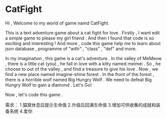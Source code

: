 # CatFight

Hi , Welcome to my world of game namd CatFight.

This is a text adventure game about a cat fight for love . Firstly , I want edit a simple game to please my girl friend . And then I found that code is so exciting and interesting ! And more , code this game help me to learn about json database , programme of "with" , "class" , "def" and more.

In my imagination , this game is a cat's adventure . In the valley of MeMeow , there is a little cat (you) , he fall in love with a kitty named meimei . So , he choose to out of the valley , and find a treasure to give his love . Now , we find a new place named imagine-shine forest . In the front of the forest , there is a horrible wolf named Big Hungry Wolf . We need to defeat Big Hungry Wolf to gain a diamond . Let's Go!
 
Now , let's code this game . 

需求：
1.猫窝休息后提示生命值
2.升级后回满生命值
3.增加可供收集的成就和装备系统
4.爱你
